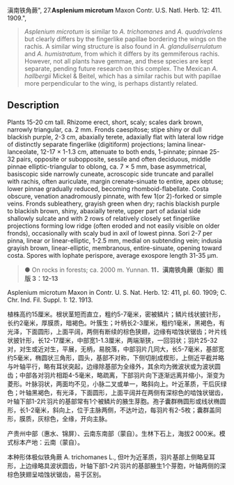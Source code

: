 滇南铁角蕨",
27.**Asplenium microtum** Maxon Contr. U.S. Natl. Herb. 12: 411. 1909.",

> *Asplenium microtum* is similar to *A. trichomanes* and *A. quadrivalens* but clearly differs by the fingerlike papillae bordering the wings on the rachis. A similar wing structure is also found in *A. glanduliserrulatum* and *A. humistratum*, from which it differs by its gemmiferous rachis. However, not all plants have gemmae, and these species are kept separate, pending future research on this complex. The Mexican *A. hallbergii* Mickel &amp; Beitel, which has a similar rachis but with papillae more perpendicular to the wing, is perhaps distantly related.

## Description
Plants 15-20 cm tall. Rhizome erect, short, scaly; scales dark brown, narrowly triangular, ca. 2 mm. Fronds caespitose; stipe shiny or dull blackish purple, 2-3 cm, abaxially terete, adaxially flat with lateral low ridge of distinctly separate fingerlike (digitiform) projections; lamina linear-lanceolate, 12-17 × 1-1.3 cm, attenuate to both ends, 1-pinnate; pinnae 25-32 pairs, opposite or subopposite, sessile and often deciduous, middle pinnae elliptic-triangular to oblong, ca. 7 × 5 mm, base asymmetrical, basiscopic side narrowly cuneate, acroscopic side truncate and parallel with rachis, often auriculate, margin crenate-sinuate to entire, apex obtuse; lower pinnae gradually reduced, becoming rhomboid-flabellate. Costa obscure, venation anadromously pinnate, with few 1(or 2)-forked or simple veins. Fronds subleathery, grayish green when dry; rachis blackish purple to blackish brown, shiny, abaxially terete, upper part of adaxial side shallowly sulcate and with 2 rows of relatively closely set fingerlike projections forming low ridge (often eroded and not easily visible on older fronds), occasionally with scaly bud in axil of lowest pinna. Sori 2-7 per pinna, linear or linear-elliptic, 1-2.5 mm, medial on subtending vein; indusia grayish brown, linear-elliptic, membranous, entire-sinuate, opening toward costa. Spores with lophate perispore, average exospore length 31-35 µm.

> ● On rocks in forests; ca. 2000 m. Yunnan.
**11．滇南铁角蕨（新拟）图版 3：12-13**

Asplenium microtum Maxon in Contr. U. S. Nat. Herb. 12: 411, pl. 60. 1909; C. Chr. Ind. Fil. Suppl. 1: 12. 1913.

植株高约15厘米。根状茎短而直立，粗约5-7毫米，密被鳞片；鳞片线状披针形，长约2毫米，厚膜质，暗褐色。叶簇生；叶柄长2-3厘米，粗约1毫米，黑褐色，有光泽，下面圆形，上面平阔，两侧有断续的棕色狭翅，边缘有啮蚀状锯齿；叶片线状披针形，长12-17厘米，中部宽1-1.3厘米，两端渐狭，一回羽状；羽片25-32对，对生或近对生，平展，无柄，易脱落，中部羽片几同大，长5-7毫米，基部宽约5毫米，椭圆状三角形，圆头，基部不对称，下侧切削成楔形，上侧近平截并略与叶轴平行，略有耳状突起，边缘除基部为全缘外，其余均为微波状或为波状圆齿；中部各对羽片相距4-5毫米，略疏离，下部羽片向下逐渐远离并缩小，渐变为菱形。叶脉羽状，两面均不见，小脉二叉或单一，略斜向上。叶近革质，干后灰绿色；叶轴黑褐色，有光泽，下面圆形，上面平阔并在两侧有深棕色的啮蚀状锯齿，叶轴下部1-2片羽片的基部常有1个被鳞片的腋生芽胞。孢子囊群椭圆形或线状椭圆形，长1-2毫米，斜向上，位于主脉两侧，不达叶边，每羽片有2-5枚；囊群盖同形，膜质，灰棕色，全缘，开向主脉。

产贵州中部（惠水、锦屏）、云南东南部（蒙自）。生林下石上，海拔2 000米。模式标本产地：云南（蒙自）。

本种形体极似铁角蕨 A. trichomanes L., 但叶为近革质，羽片基部上侧略呈耳形，上边缘略具波状圆齿，叶轴下部1-2片羽片的基部腋生1个芽胞，叶轴两侧的深棕色狭翅呈啮蚀状锯齿，易于区别。
